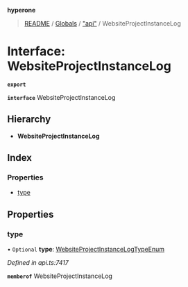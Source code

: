 **hyperone**

> [README](../README.md) / [Globals](../globals.md) / ["api"](../modules/_api_.md) / WebsiteProjectInstanceLog

# Interface: WebsiteProjectInstanceLog

**`export`** 

**`interface`** WebsiteProjectInstanceLog

## Hierarchy

* **WebsiteProjectInstanceLog**

## Index

### Properties

* [type](_api_.websiteprojectinstancelog.md#type)

## Properties

### type

• `Optional` **type**: [WebsiteProjectInstanceLogTypeEnum](../enums/_api_.websiteprojectinstancelogtypeenum.md)

*Defined in api.ts:7417*

**`memberof`** WebsiteProjectInstanceLog

